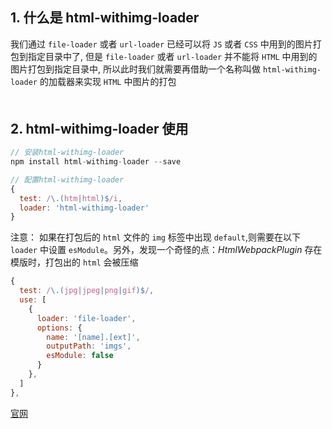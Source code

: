 ## 1. 什么是 html-withimg-loader
我们通过 `file-loader` 或者 `url-loader` 已经可以将 `JS` 或者 `CSS` 中用到的图片打包到指定目录中了, 但是 `file-loader` 或者 `url-loader` 并不能将 `HTML` 中用到的图片打包到指定目录中, 所以此时我们就需要再借助一个名称叫做 `html-withimg-loader` 的加载器来实现 `HTML` 中图片的打包
<div style="margin-bottom: 50px;"></div>

## 2. html-withimg-loader 使用
```js
// 安装html-withimg-loader
npm install html-withimg-loader --save

// 配置html-withimg-loader
{
  test: /\.(htm|html)$/i,
  loader: 'html-withimg-loader'
}
```

注意：
如果在打包后的 `html` 文件的 `img` 标签中出现 `default`,则需要在以下 `loader` 中设置 `esModule`。另外，发现一个奇怪的点：*HtmlWebpackPlugin* 存在模版时，打包出的 `html` 会被压缩
```js
{
  test: /\.(jpg|jpeg|png|gif)$/,
  use: [
    {
      loader: 'file-loader',
      options: {
        name: '[name].[ext]',
        outputPath: 'imgs',
        esModule: false
      }
    },
  ]
},
```


[官网](https://www.npmjs.com/package/html-withimg-loader)